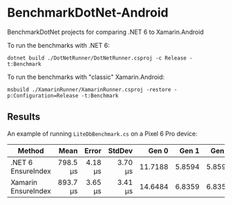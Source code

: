 # BenchmarkDotNet-Android

BenchmarkDotNet projects for comparing .NET 6 to Xamarin.Android

To run the benchmarks with .NET 6:

    dotnet build ./DotNetRunner/DotNetRunner.csproj -c Release -t:Benchmark

To run the benchmarks with "classic" Xamarin.Android:

    msbuild ./XamarinRunner/XamarinRunner.csproj -restore -p:Configuration=Release -t:Benchmark

## Results

An example of running `LiteDbBenchmark.cs` on a Pixel 6 Pro device:

|              Method |     Mean |   Error |  StdDev |   Gen 0 |  Gen 1 |  Gen 2 | Allocated |
|-------------------- |---------:|--------:|--------:|--------:|-------:|-------:|----------:|
| .NET 6  EnsureIndex | 798.5 µs | 4.18 µs | 3.70 µs | 11.7188 | 5.8594 | 5.8594 |    152 KB |
| Xamarin EnsureIndex | 893.7 µs | 3.65 µs | 3.41 µs | 14.6484 | 6.8359 | 6.8359 |         - |

